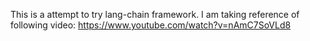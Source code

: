 This is a attempt to try lang-chain framework. 
I am taking reference of following video: https://www.youtube.com/watch?v=nAmC7SoVLd8
